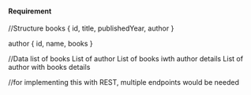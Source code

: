 #### Requirement

//Structure
books {
id,
title,
publishedYear,
author
}

author {
id,
name,
books
}

//Data
list of books
List of author
List of books iwth author details
List of author with books details

//for implementing this with REST, multiple endpoints would be needed
